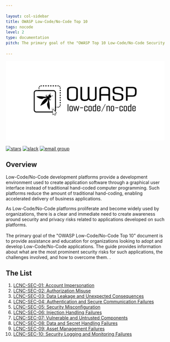 ```yaml
---

layout: col-sidebar
title: OWASP Low-Code/No-Code Top 10
tags: nocode
level: 2
type: documentation
pitch: The primary goal of the "OWASP Top 10 Low-Code/No-Code Security Risks" document is to provide assistance and education for organizations looking to adopt and develop Low-Code/No-Code applications. The guide provides information about what are the most prominent security risks for such applications, the challenges involved, and how to overcome them.

---
```


<a href="https://owasp.org/www-project-top-10-low-code-no-code-security-risks/"><img src="assets/images/owasp-lcnc.png" alt="OWASP Top 10 for Low-Code/No-Code Apps" width="500" height="250" /></a>

[![stars](https://img.shields.io/github/stars/OWASP/www-project-top-10-low-code-no-code-security-risks?icon=github&style=social)](https://github.com/OWASP/www-project-top-10-low-code-no-code-security-risks)
[![slack](https://img.shields.io/badge/slack-nocode-purple?logo=slack)](https://owasp.slack.com/archives/C02C6RU6G10)
[![email group](https://img.shields.io/badge/group-nocode-red?logo=Gmail)](https://groups.google.com/g/owasp-no-code-low-code)

## Overview
Low-Code/No-Code development platforms provide a development environment used to create application software through a graphical user interface instead of traditional hand-coded computer programming. 
Such platforms reduce the amount of traditional hand-coding, enabling accelerated delivery of business applications. 

As Low-Code/No-Code platforms proliferate and become widely used by organizations, there is a clear and immediate need to create awareness around security and privacy risks related to applications developed on such platforms.
<br>
<br>
The primary goal of the "OWASP Low-Code/No-Code Top 10" document is to provide assistance and education for organizations looking to adopt and develop Low-Code/No-Code applications. 
The guide provides information about what are the most prominent security risks for such applications, the challenges involved, and how to overcome them.
.

## The List

1. [LCNC-SEC-01: Account Impersonation](content/en/LCNC-SEC-01-Account-Impersonation)
2. [LCNC-SEC-02: Authorization Misuse](content/en/LCNC-SEC-02-Authorization-Misuse)
3. [LCNC-SEC-03: Data Leakage and Unexpected Consequences](content/en/LCNC-SEC-03-Data-Leakage-and-Unexpected-Consequences)
4. [LCNC-SEC-04: Authentication and Secure Communication Failures](content/en/LCNC-SEC-04-Authentication-and-Secure-Communication-Failures)
5. [LCNC-SEC-05: Security Misconfiguration](content/en/LCNC-SEC-05-Security-Misconfiguration)
6. [LCNC-SEC-06: Injection Handling Failures](content/en/LCNC-SEC-06-Injection-Handling-Failures)
7. [LCNC-SEC-07: Vulnerable and Untrusted Components](content/en/LCNC-SEC-07-Vulnerable-and-Untrusted-Components)
8. [LCNC-SEC-08: Data and Secret Handling Failures](content/en/LCNC-SEC-08-Data-and-Secret-Handling-Failures)
9. [LCNC-SEC-09: Asset Management Failures](content/en/LCNC-SEC-09-Asset-Management-Failures)
10. [LCNC-SEC-10: Security Logging and Monitoring Failures](content/en/LCNC-SEC-10-Security-Logging-and-Monitoring-Failures)

